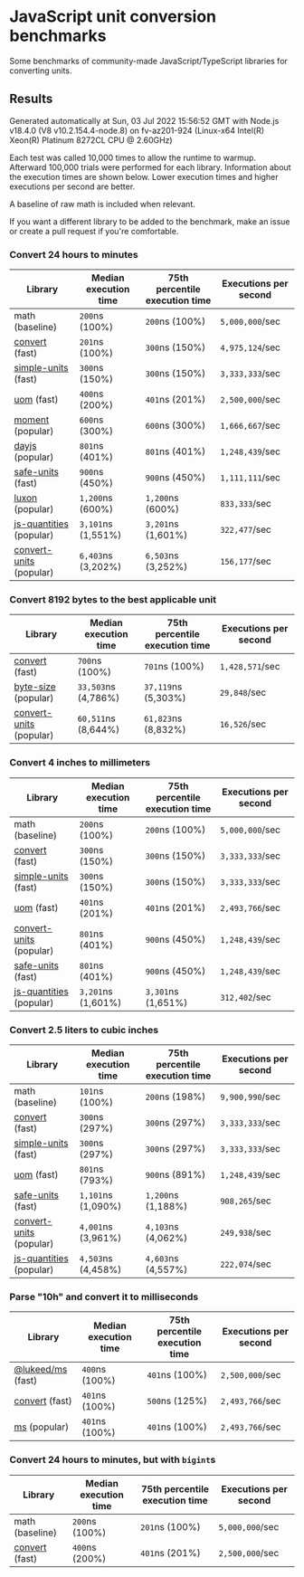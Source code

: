 # JavaScript unit conversion benchmarks

Some benchmarks of community-made JavaScript/TypeScript libraries for converting units.

## Results

<!-- beginblock(results) -->

Generated automatically at Sun, 03 Jul 2022 15:56:52 GMT with Node.js v18.4.0 (V8 v10.2.154.4-node.8) on fv-az201-924 (Linux-x64 Intel(R) Xeon(R) Platinum 8272CL CPU @ 2.60GHz)

Each test was called 10,000 times to allow the runtime to warmup.
Afterward 100,000 trials were performed for each library.
Information about the execution times are shown below.
Lower execution times and higher executions per second are better.

A baseline of raw math is included when relevant.

If you want a different library to be added to the benchmark, make an issue or create a pull request if you're comfortable.

### Convert 24 hours to minutes

| Library                                                            | Median execution time | 75th percentile execution time | Executions per second |
| ------------------------------------------------------------------ | --------------------- | ------------------------------ | --------------------- |
| math (baseline)                                                    | `200`ns (100%)        | `200`ns (100%)                 | `5,000,000`/sec       |
| [convert](https://npmjs.com/package/convert) (fast)                | `201`ns (100%)        | `300`ns (150%)                 | `4,975,124`/sec       |
| [simple-units](https://npmjs.com/package/simple-units) (fast)      | `300`ns (150%)        | `300`ns (150%)                 | `3,333,333`/sec       |
| [uom](https://npmjs.com/package/uom) (fast)                        | `400`ns (200%)        | `401`ns (201%)                 | `2,500,000`/sec       |
| [moment](https://npmjs.com/package/moment) (popular)               | `600`ns (300%)        | `600`ns (300%)                 | `1,666,667`/sec       |
| [dayjs](https://npmjs.com/package/dayjs) (popular)                 | `801`ns (401%)        | `801`ns (401%)                 | `1,248,439`/sec       |
| [safe-units](https://npmjs.com/package/safe-units) (fast)          | `900`ns (450%)        | `900`ns (450%)                 | `1,111,111`/sec       |
| [luxon](https://npmjs.com/package/luxon) (popular)                 | `1,200`ns (600%)      | `1,200`ns (600%)               | `833,333`/sec         |
| [js-quantities](https://npmjs.com/package/js-quantities) (popular) | `3,101`ns (1,551%)    | `3,201`ns (1,601%)             | `322,477`/sec         |
| [convert-units](https://npmjs.com/package/convert-units) (popular) | `6,403`ns (3,202%)    | `6,503`ns (3,252%)             | `156,177`/sec         |

### Convert 8192 bytes to the best applicable unit

| Library                                                            | Median execution time | 75th percentile execution time | Executions per second |
| ------------------------------------------------------------------ | --------------------- | ------------------------------ | --------------------- |
| [convert](https://npmjs.com/package/convert) (fast)                | `700`ns (100%)        | `701`ns (100%)                 | `1,428,571`/sec       |
| [byte-size](https://npmjs.com/package/byte-size) (popular)         | `33,503`ns (4,786%)   | `37,119`ns (5,303%)            | `29,848`/sec          |
| [convert-units](https://npmjs.com/package/convert-units) (popular) | `60,511`ns (8,644%)   | `61,823`ns (8,832%)            | `16,526`/sec          |

### Convert 4 inches to millimeters

| Library                                                            | Median execution time | 75th percentile execution time | Executions per second |
| ------------------------------------------------------------------ | --------------------- | ------------------------------ | --------------------- |
| math (baseline)                                                    | `200`ns (100%)        | `200`ns (100%)                 | `5,000,000`/sec       |
| [convert](https://npmjs.com/package/convert) (fast)                | `300`ns (150%)        | `300`ns (150%)                 | `3,333,333`/sec       |
| [simple-units](https://npmjs.com/package/simple-units) (fast)      | `300`ns (150%)        | `300`ns (150%)                 | `3,333,333`/sec       |
| [uom](https://npmjs.com/package/uom) (fast)                        | `401`ns (201%)        | `401`ns (201%)                 | `2,493,766`/sec       |
| [convert-units](https://npmjs.com/package/convert-units) (popular) | `801`ns (401%)        | `900`ns (450%)                 | `1,248,439`/sec       |
| [safe-units](https://npmjs.com/package/safe-units) (fast)          | `801`ns (401%)        | `900`ns (450%)                 | `1,248,439`/sec       |
| [js-quantities](https://npmjs.com/package/js-quantities) (popular) | `3,201`ns (1,601%)    | `3,301`ns (1,651%)             | `312,402`/sec         |

### Convert 2.5 liters to cubic inches

| Library                                                            | Median execution time | 75th percentile execution time | Executions per second |
| ------------------------------------------------------------------ | --------------------- | ------------------------------ | --------------------- |
| math (baseline)                                                    | `101`ns (100%)        | `200`ns (198%)                 | `9,900,990`/sec       |
| [convert](https://npmjs.com/package/convert) (fast)                | `300`ns (297%)        | `300`ns (297%)                 | `3,333,333`/sec       |
| [simple-units](https://npmjs.com/package/simple-units) (fast)      | `300`ns (297%)        | `300`ns (297%)                 | `3,333,333`/sec       |
| [uom](https://npmjs.com/package/uom) (fast)                        | `801`ns (793%)        | `900`ns (891%)                 | `1,248,439`/sec       |
| [safe-units](https://npmjs.com/package/safe-units) (fast)          | `1,101`ns (1,090%)    | `1,200`ns (1,188%)             | `908,265`/sec         |
| [convert-units](https://npmjs.com/package/convert-units) (popular) | `4,001`ns (3,961%)    | `4,103`ns (4,062%)             | `249,938`/sec         |
| [js-quantities](https://npmjs.com/package/js-quantities) (popular) | `4,503`ns (4,458%)    | `4,603`ns (4,557%)             | `222,074`/sec         |

### Parse "10h" and convert it to milliseconds

| Library                                                   | Median execution time | 75th percentile execution time | Executions per second |
| --------------------------------------------------------- | --------------------- | ------------------------------ | --------------------- |
| [@lukeed/ms](https://npmjs.com/package/@lukeed/ms) (fast) | `400`ns (100%)        | `401`ns (100%)                 | `2,500,000`/sec       |
| [convert](https://npmjs.com/package/convert) (fast)       | `401`ns (100%)        | `500`ns (125%)                 | `2,493,766`/sec       |
| [ms](https://npmjs.com/package/ms) (popular)              | `401`ns (100%)        | `401`ns (100%)                 | `2,493,766`/sec       |

### Convert 24 hours to minutes, but with `bigint`s

| Library                                             | Median execution time | 75th percentile execution time | Executions per second |
| --------------------------------------------------- | --------------------- | ------------------------------ | --------------------- |
| math (baseline)                                     | `200`ns (100%)        | `201`ns (100%)                 | `5,000,000`/sec       |
| [convert](https://npmjs.com/package/convert) (fast) | `400`ns (200%)        | `401`ns (201%)                 | `2,500,000`/sec       |

<!-- endblock(results) -->
